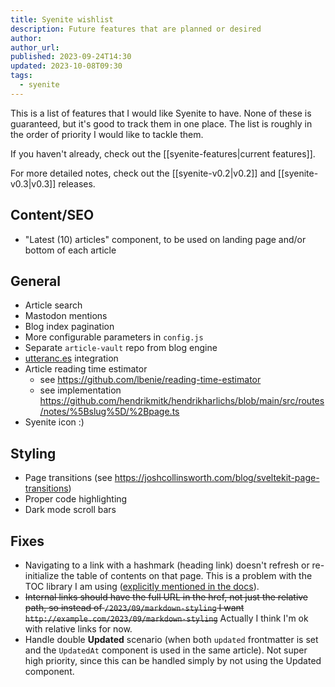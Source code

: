 ```yaml
---
title: Syenite wishlist
description: Future features that are planned or desired
author:
author_url:
published: 2023-09-24T14:30
updated: 2023-10-08T09:30
tags:
  - syenite
---
```


This is a list of features that I would like Syenite to have. None of these is guaranteed, but it's good to track them in one place. The list is roughly in the order of priority I would like to tackle them.

If you haven't already, check out the [[syenite-features|current features]].

For more detailed notes, check out the [[syenite-v0.2|v0.2]] and [[syenite-v0.3|v0.3]] releases.

## Content/SEO

- "Latest (10) articles" component, to be used on landing page and/or bottom of each article

## General

- Article search
- Mastodon mentions
- Blog index pagination
- More configurable parameters in `config.js`
- Separate `article-vault` repo from blog engine
- [utteranc.es](https://utteranc.es/) integration
- Article reading time estimator
	- see https://github.com/lbenie/reading-time-estimator
	- see implementation https://github.com/hendrikmitk/hendrikharlichs/blob/main/src/routes/notes/%5Bslug%5D/%2Bpage.ts
- Syenite icon :)

## Styling

- Page transitions (see https://joshcollinsworth.com/blog/sveltekit-page-transitions)
- Proper code highlighting
- Dark mode scroll bars

## Fixes

- Navigating to a link with a hashmark (heading link) doesn't refresh or re-initialize the table of contents on that page. This is a problem with the TOC library I am using ([explicitly mentioned in the docs](https://svelte-put.vnphanquang.com/docs/toc#no-dynamic-update)).
- ~~Internal links should have the full URL in the href, not just the relative path, so instead of `/2023/09/markdown-styling` I want `http://example.com/2023/09/markdown-styling`~~ Actually I think I'm ok with relative links for now.
- Handle double **Updated** scenario (when both `updated` frontmatter is set and the `UpdatedAt` component is used in the same article). Not super high priority, since this can be handled simply by not using the Updated component.

